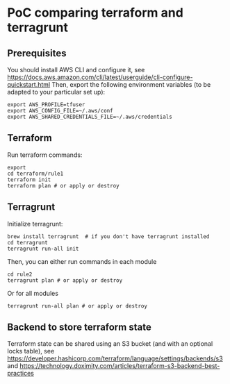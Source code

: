 # PoC comparing terraform and terragrunt

## Prerequisites
You should install AWS CLI and configure it, see https://docs.aws.amazon.com/cli/latest/userguide/cli-configure-quickstart.html
Then, export the following environment variables (to be adapted to your particular set up):
```shell
export AWS_PROFILE=tfuser
export AWS_CONFIG_FILE=~/.aws/conf
export AWS_SHARED_CREDENTIALS_FILE=~/.aws/credentials
```

## Terraform

Run terraform commands:
```shell
export 
cd terraform/rule1
terraform init
terraform plan # or apply or destroy
```

## Terragrunt

Initialize terragrunt:
```shell
brew install terragrunt  # if you don't have terragrunt installed
cd terragrunt
terragrunt run-all init
```

Then, you can either run commands in each module
```shell
cd rule2
terragrunt plan # or apply or destroy
```
Or for all modules
```shell
terragrunt run-all plan # or apply or destroy
```

## Backend to store terraform state

Terraform state can be shared using an S3 bucket (and with an optional locks table),
see https://developer.hashicorp.com/terraform/language/settings/backends/s3 and 
https://technology.doximity.com/articles/terraform-s3-backend-best-practices
